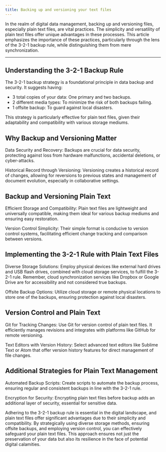 ```yaml
---
title: Backing up and versioning your text files
---
```


In the realm of digital data management, backing up and versioning files, especially plain text files, are vital practices. The simplicity and versatility of plain text files offer unique advantages in these processes. This article emphasizes the importance of these practices, particularly through the lens of the 3-2-1 backup rule, while distinguishing them from mere synchronization.

---

## Understanding the 3-2-1 Backup Rule
The 3-2-1 backup strategy is a foundational principle in data backup and security. It suggests having:

- 3 total copies of your data: One primary and two backups.
- 2 different media types: To minimize the risk of both backups failing.
- 1 offsite backup: To guard against local disasters.

This strategy is particularly effective for plain text files, given their adaptability and compatibility with various storage mediums.

## Why Backup and Versioning Matter
Data Security and Recovery: Backups are crucial for data security, protecting against loss from hardware malfunctions, accidental deletions, or cyber-attacks.

Historical Record through Versioning: Versioning creates a historical record of changes, allowing for reversions to previous states and management of document evolution, especially in collaborative settings.

## Backup and Versioning Plain Text
Efficient Storage and Compatibility: Plain text files are lightweight and universally compatible, making them ideal for various backup mediums and ensuring easy restoration.

Version Control Simplicity: Their simple format is conducive to version control systems, facilitating efficient change tracking and comparison between versions.

## Implementing the 3-2-1 Rule with Plain Text Files
Diverse Storage Solutions: Employ physical devices like external hard drives and USB flash drives, combined with cloud storage services, to fulfill the 3-2-1 rule. Remember, cloud synchronization services like Dropbox or Google Drive are for accessibility and not considered true backups.

Offsite Backup Options: Utilize cloud storage or remote physical locations to store one of the backups, ensuring protection against local disasters.

## Version Control and Plain Text
Git for Tracking Changes: Use Git for version control of plain text files. It efficiently manages revisions and integrates with platforms like GitHub for remote versioning.

Text Editors with Version History: Select advanced text editors like Sublime Text or Atom that offer version history features for direct management of file changes.

## Additional Strategies for Plain Text Management
Automated Backup Scripts: Create scripts to automate the backup process, ensuring regular and consistent backups in line with the 3-2-1 rule.

Encryption for Security: Encrypting plain text files before backup adds an additional layer of security, essential for sensitive data.

Adhering to the 3-2-1 backup rule is essential in the digital landscape, and plain text files offer significant advantages due to their simplicity and compatibility. By strategically using diverse storage methods, ensuring offsite backups, and employing version control, you can effectively safeguard your plain text files. This approach ensures not just the preservation of your data but also its resilience in the face of potential digital calamities.